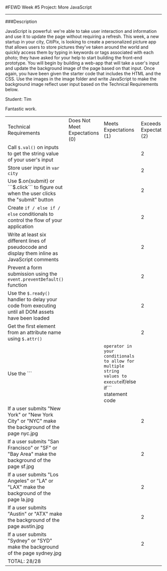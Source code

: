 #FEWD Week #5 Project: More JavaScript

---


###Description


JavaScript is powerful: we're able to take user interaction and information and use it to update the page without requiring a refresh. This week, a new startup in your city, CitiPix, is looking to create a personalized picture app that allows users to store pictures they've taken around the world and quickly access them by typing in keywords or tags associated with each photo; they have asked for your help to start building the front-end prototype. You will begin by building a web-app that will take a user's input and update the background image of the page based on that input. Once again, you have been given the starter code that includes the HTML and the CSS. Use the images in the image folder and write JavaScript to make the background image reflect user input based on the Technical Requirements  below.

Student: Tim

Fantastic work.

|                                                                                                                               |                                |                        |                          |
|-------------------------------------------------------------------------------------------------------------------------------|--------------------------------|------------------------|--------------------------|
| Technical Requirements                                                                                                        | Does Not Meet Expectations (0) | Meets Expectations (1) | Exceeds Expectations (2) |
| Call ```$.val()``` on inputs to get the string value of your user's input                                                     |                                |                        |            2              |
| Store user input in ```var city```                                                                                            |                                |                        |           2               |
| Use $.on(submit) or ```$.click``` to figure out when the user clicks the "submit" button                                      |                                |                        |           2               |
| Create ```if / else if / else``` conditionals to control the flow of your application                                         |                                |                        |           2               |
| Write at least six different lines of pseudocode and display them inline as JavaScript comments                               |                                |                        |           2               |
| Prevent a form submission using the ```event.preventDefault()``` function                                                     |                                |                        |           2               |
| Use the ```$.ready()``` handler to delay your code from executing until all DOM assets have been loaded                       |                                |                        |           2               |
| Get the first element from an attribute name using ```$.attr()```                                                             |                                |                        |            2              |
| Use the ```||``` operator in your conditionals to allow for multiple string values to execute ```if/else if``` statement code |                                |                        |           2               |
| If a user submits "New York" or "New York City" or "NYC" make the background of the page nyc.jpg                              |                                |                        |           2               |
| If a user submits "San Francisco" or "SF" or "Bay Area" make the background of the page sf.jpg                                |                                |                        |           2               |
| If a user submits "Los Angeles" or "LA" or "LAX" make the background of the page la.jpg                                       |                                |                        |           2               |
| If a user submits "Austin" or "ATX" make the background of the page austin.jpg                                                |                                |                        |           2               |
| If a user submits "Sydney" or "SYD" make the background of the page sydney.jpg                                                |                                |                        |           2               |
| TOTAL: 28/28                                                                                                              |                                |                        |                          |
